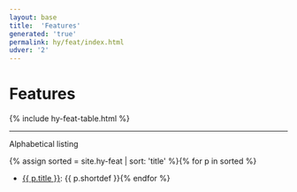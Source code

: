 ```yaml
---
layout: base
title:  'Features'
generated: 'true'
permalink: hy/feat/index.html
udver: '2'
---
```


# Features

{% include hy-feat-table.html %}

----------

Alphabetical listing

{% assign sorted = site.hy-feat | sort: 'title' %}{% for p in sorted %}
* [{{ p.title }}](): {{ p.shortdef }}{% endfor %}
